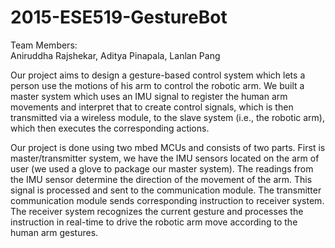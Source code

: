 # 2015-ESE519-GestureBot

Team Members:  
Aniruddha Rajshekar, 
Aditya Pinapala, 
Lanlan Pang 

Our project aims to design a gesture-based control system which lets a person use the motions of his arm to control the robotic arm. We built a master system 
which uses an IMU signal to register the human arm movements and interpret that to create control signals, which is then transmitted via a wireless module, 
to the slave system (i.e., the robotic arm), which then executes the corresponding actions.


Our project is done using two mbed MCUs and consists of two parts. First is master/transmitter system, we have the IMU sensors located on the arm of user 
(we used a glove to package our master system). The readings from the IMU sensor determine the direction of the movement of the arm. This signal is processed 
and sent to the communication module. The transmitter communication module sends corresponding instruction to receiver system. The receiver system recognizes 
the current gesture and processes the instruction in real-time to drive the robotic arm move according to the human arm gestures.
